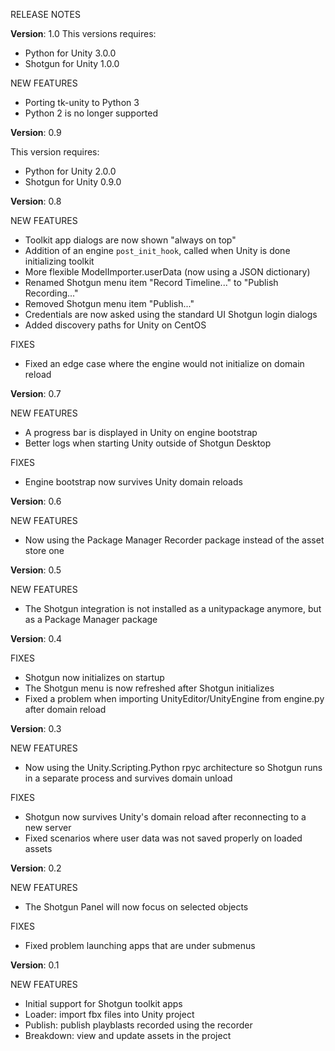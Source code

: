 ﻿RELEASE NOTES

**Version**: 1.0
This versions requires:
* Python for Unity 3.0.0
* Shotgun for Unity 1.0.0

NEW FEATURES
* Porting tk-unity to Python 3
* Python 2 is no longer supported

**Version**: 0.9

This version requires:
* Python for Unity 2.0.0
* Shotgun for Unity 0.9.0

**Version**: 0.8

NEW FEATURES
* Toolkit app dialogs are now shown "always on top"
* Addition of an engine `post_init_hook`, called when Unity is done initializing 
toolkit
* More flexible ModelImporter.userData (now using a JSON dictionary)
* Renamed Shotgun menu item "Record Timeline..." to "Publish Recording..."
* Removed Shotgun menu item "Publish..."
* Credentials are now asked using the standard UI Shotgun login dialogs
* Added discovery paths for Unity on CentOS

FIXES
- Fixed an edge case where the engine would not initialize on domain reload

**Version**: 0.7

NEW FEATURES
* A progress bar is displayed in Unity on engine bootstrap
* Better logs when starting Unity outside of Shotgun Desktop

FIXES
* Engine bootstrap now survives Unity domain reloads

**Version**: 0.6

NEW FEATURES
* Now using the Package Manager Recorder package instead of the asset store one

**Version**: 0.5

NEW FEATURES
* The Shotgun integration is not installed as a unitypackage anymore, but as a Package Manager package

**Version**: 0.4

FIXES
* Shotgun now initializes on startup
* The Shotgun menu is now refreshed after Shotgun initializes
* Fixed a problem when importing UnityEditor/UnityEngine from engine.py after domain reload

**Version**: 0.3

NEW FEATURES
* Now using the Unity.Scripting.Python rpyc architecture so Shotgun runs in a separate process and survives domain unload
  
FIXES  
* Shotgun now survives Unity's domain reload after reconnecting to a new server
* Fixed scenarios where user data was not saved properly on loaded assets
  
**Version**: 0.2

NEW FEATURES
* The Shotgun Panel will now focus on selected objects

FIXES

* Fixed problem launching apps that are under submenus

**Version**: 0.1

NEW FEATURES

* Initial support for Shotgun toolkit apps
* Loader: import fbx files into Unity project
* Publish: publish playblasts recorded using the recorder
* Breakdown: view and update assets in the project



